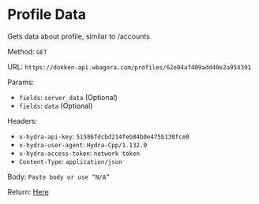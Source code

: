 # Profile Data

Gets data about profile, similar to /accounts

Method: `GET`

URL: `https://dokken-api.wbagora.com/profiles/62e04af409add40e2a954391`

Params:

 - `fields`: `server_data` (Optional)
 - `fields`: `data` (Optional)
 
Headers:

 - `x-hydra-api-key`: `51586fdcbd214feb84b0e475b130fce0`
 - `x-hydra-user-agent`: `Hydra-Cpp/1.132.0`
 - `x-hydra-access-token`: `network token`
 - `Content-Type`: `application/json`

Body: `Paste body or use “N/A”`

Return: [Here](response.json)

